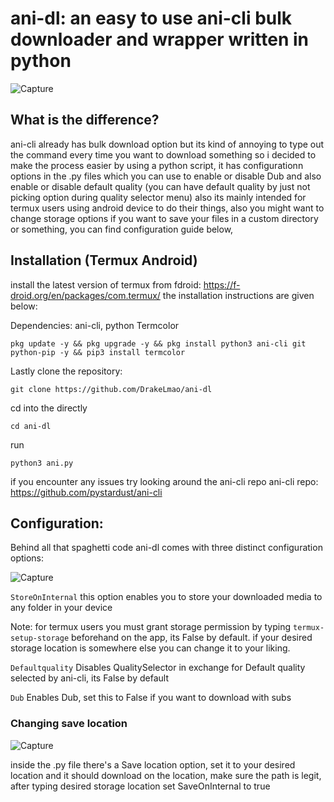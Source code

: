 # ani-dl: an easy to use ani-cli bulk downloader and wrapper written in python

![Capture](https://github.com/user-attachments/assets/e132ebb5-3898-421e-bddb-a9c2b32724ca)

## What is the difference?
ani-cli already has bulk download option but its kind of annoying to type out the command every time you want to download something so i decided to make the process easier by using a python script, it has configurationn options in the .py files which you can use to enable or disable Dub and also enable or disable default quality (you can have default quality by just not picking option during quality selector menu) also its mainly intended for termux users using android device to do their things, also you might want to change storage options if you want to save your files in a custom directory or something, you can find configuration guide below,

## Installation (Termux Android)
install the latest version of termux from fdroid: https://f-droid.org/en/packages/com.termux/
the installation instructions are given below:

Dependencies: ani-cli, python Termcolor

```pkg update -y && pkg upgrade -y && pkg install python3 ani-cli git python-pip -y && pip3 install termcolor```

Lastly clone the repository:

```git clone https://github.com/DrakeLmao/ani-dl```

cd into the directly

```cd ani-dl```

run

```python3 ani.py```

if you encounter any issues try looking around the ani-cli repo
ani-cli repo: https://github.com/pystardust/ani-cli

## Configuration:
Behind all that spaghetti code ani-dl comes with three distinct configuration options:

![Capture](https://github.com/user-attachments/assets/d09be15e-824b-45a2-a914-bbcb1d63d4e4)

```StoreOnInternal``` this option enables you to store your downloaded media to any folder in your device

Note: for termux users you must grant storage permission by typing ```termux-setup-storage``` beforehand on the app, its False by default. if your desired storage location is somewhere else you can change it to your liking.

```Defaultquality``` Disables QualitySelector in exchange for Default quality selected by ani-cli, its False by default

```Dub``` Enables Dub, set this to False if you want to download with subs

### Changing save location

![Capture](https://github.com/user-attachments/assets/9cfc3a05-336a-4d64-823b-5c8c9447148d)

inside the .py file there's a Save location option, set it to your desired location and it should download on the location, make sure the path is legit, after typing desired storage location set SaveOnInternal to true
